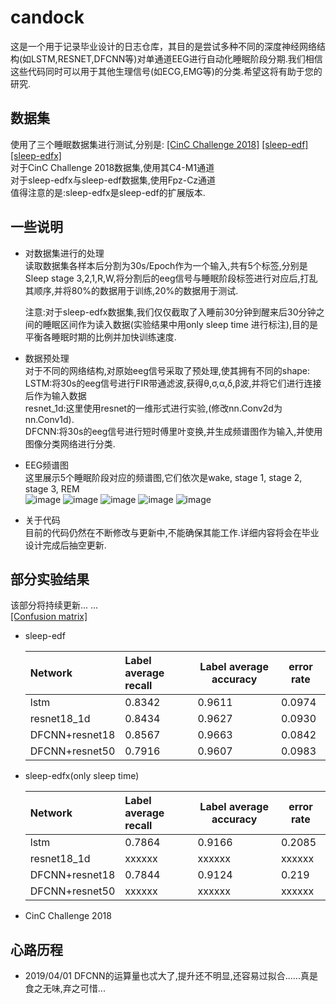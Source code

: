 # candock
这是一个用于记录毕业设计的日志仓库，其目的是尝试多种不同的深度神经网络结构(如LSTM,RESNET,DFCNN等)对单通道EEG进行自动化睡眠阶段分期.我们相信这些代码同时可以用于其他生理信号(如ECG,EMG等)的分类.希望这将有助于您的研究.<br>
## 数据集
使用了三个睡眠数据集进行测试,分别是:   [[CinC Challenge 2018]](https://physionet.org/physiobank/database/challenge/2018/#files)    [[sleep-edf]](https://www.physionet.org/physiobank/database/sleep-edf/)   [[sleep-edfx]](https://www.physionet.org/physiobank/database/sleep-edfx/) <br>
对于CinC Challenge 2018数据集,使用其C4-M1通道<br>对于sleep-edfx与sleep-edf数据集,使用Fpz-Cz通道<br>
值得注意的是:sleep-edfx是sleep-edf的扩展版本.<br>

## 一些说明
* 对数据集进行的处理<br>
  读取数据集各样本后分割为30s/Epoch作为一个输入,共有5个标签,分别是Sleep stage 3,2,1,R,W,将分割后的eeg信号与睡眠阶段标签进行对应后,打乱其顺序,并将80%的数据用于训练,20%的数据用于测试.<br>

  注意:对于sleep-edfx数据集,我们仅仅截取了入睡前30分钟到醒来后30分钟之间的睡眠区间作为读入数据(实验结果中用only sleep time 进行标注),目的是平衡各睡眠时期的比例并加快训练速度.

* 数据预处理<br>
  对于不同的网络结构,对原始eeg信号采取了预处理,使其拥有不同的shape:<br>
  LSTM:将30s的eeg信号进行FIR带通滤波,获得θ,σ,α,δ,β波,并将它们进行连接后作为输入数据<br>
  resnet_1d:这里使用resnet的一维形式进行实验,(修改nn.Conv2d为nn.Conv1d).<br>
  DFCNN:将30s的eeg信号进行短时傅里叶变换,并生成频谱图作为输入,并使用图像分类网络进行分类.<br>

* EEG频谱图<br>
  这里展示5个睡眠阶段对应的频谱图,它们依次是wake, stage 1, stage 2, stage 3, REM<br>
  ![image](https://github.com/HypoX64/candock/blob/master/image/spectrum_wake.png)
  ![image](https://github.com/HypoX64/candock/blob/master/image/spectrum_N1.png)
  ![image](https://github.com/HypoX64/candock/blob/master/image/spectrum_N2.png)
  ![image](https://github.com/HypoX64/candock/blob/master/image/spectrum_N3.png)
  ![image](https://github.com/HypoX64/candock/blob/master/image/spectrum_REM.png)

* 关于代码<br>
  目前的代码仍然在不断修改与更新中,不能确保其能工作.详细内容将会在毕业设计完成后抽空更新.<br>
## 部分实验结果
该部分将持续更新... ...<br>
[[Confusion matrix]](https://github.com/HypoX64/candock/blob/master/image/confusion_mat)<br>
* sleep-edf<br>

  | Network        | Label average recall | Label average accuracy | error rate |
  | :------------- | :------------------- | ---------------------- | ---------- |
  | lstm           | 0.8342               | 0.9611                 | 0.0974     |
  | resnet18_1d    | 0.8434               | 0.9627                 | 0.0930     |
  | DFCNN+resnet18 | 0.8567               | 0.9663                 | 0.0842     |
  | DFCNN+resnet50 | 0.7916               | 0.9607                 | 0.0983     |

* sleep-edfx(only sleep time)<br>

  | Network        | Label average recall | Label average accuracy | error rate |
  | :------------- | :------------------- | ---------------------- | ---------- |
  | lstm           | 0.7864               | 0.9166                 | 0.2085     |
  | resnet18_1d    | xxxxxx               | xxxxxx                 | xxxxxx     |
  | DFCNN+resnet18 | 0.7844               | 0.9124                 | 0.219      |
  | DFCNN+resnet50 | xxxxxx               | xxxxxx                 | xxxxxx     |

* CinC Challenge 2018<br>

## 心路历程
* 2019/04/01 DFCNN的运算量也忒大了,提升还不明显,还容易过拟合......真是食之无味,弃之可惜...